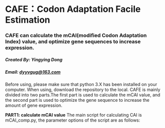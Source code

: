 # CAFE：Codon Adaptation Facile Estimation
### CAFE can calculate the mCAI(modified Codon Adaptation Index) value, and optimize gene sequences to increase expression.
##### Created By: Yingying Dong
##### Email: dyyvgug@163.com

  Before using, please make sure that python 3.X has been installed on your computer. When using, download the repository to the local.
  CAFE is mainly divided into two parts.The first part is used to calculate the mCAI value, and the second part is used to optimize the gene sequence to increase the amount of gene expression.

**PART1: calculate mCAI value**
The main script for calculating CAI is mCAI_comp.py, the parameter options of the script are as follows:









